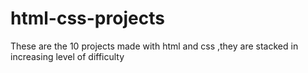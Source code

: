# html-css-projects
These are the 10 projects made with html and css ,they are stacked in increasing level of difficulty
